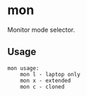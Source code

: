 mon
===

Monitor mode selector.

Usage
-----

    mon usage:
        mon l - laptop only
        mon x - extended
        mon c - cloned
